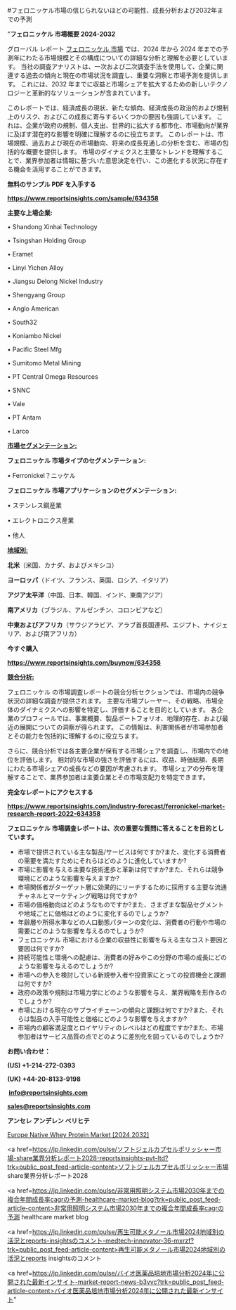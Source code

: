 #フェロニッケル市場の信じられないほどの可能性、成長分析および2032年までの予測

"<strong>フェロニッケル 市場概要 2024-2032</strong>

グローバル レポート <a href=https://www.reportsinsights.com/sample/634358>フェロニッケル 市場</a> では、2024 年から 2024 年までの予測年にわたる市場規模とその構成についての詳細な分析と理解を必要としています。 当社の調査アナリストは、一次および二次調査手法を使用して、企業に関連する過去の傾向と現在の市場状況を調査し、重要な洞察と市場予測を提供します。 これには、2032 年までに収益と市場シェアを拡大​​するための新しいテクノロジーと革新的なソリューションが含まれています。

このレポートでは、経済成長の現状、新たな傾向、経済成長の政治的および規制上のリスク、およびこの成長に寄与するいくつかの要因も強調しています。 これは、企業が政府の規制、個人支出、世界的に拡大する都市化、市場動向が業界に及ぼす潜在的な影響を明確に理解するのに役立ちます。 このレポートは、市場規模、過去および現在の市場動向、将来の成長見通しの分析を含む、市場の包括的な概要を提供します。 市場のダイナミクスと主要なトレンドを理解することで、業界参加者は情報に基づいた意思決定を行い、この進化する状況に存在する機会を活用することができます。

<strong><b>無料のサンプル PDF を入手する</b></strong>

<a href=https://www.reportsinsights.com/sample/634358><strong><u>https://www.reportsinsights.com/sample/634358</u></strong></a>

<strong>主要な上場企業:</strong>

• Shandong Xinhai Technology

• Tsingshan Holding Group

• Eramet

• Linyi Yichen Alloy

• Jiangsu Delong Nickel Industry

• Shengyang Group

• Anglo American

• South32

• Koniambo Nickel

• Pacific Steel Mfg

• Sumitomo Metal Mining

• PT Central Omega Resources

• SNNC

• Vale

• PT Antam

• Larco

<strong><u>市場セグメンテーション</u></strong><strong><u>:</u></strong>

<strong>フェロニッケル 市場タイプのセグメンテーション:</strong>

• Ferronickel？ニッケル

<strong>フェロニッケル 市場アプリケーションのセグメンテーション:</strong>

• ステンレス鋼産業

• エレクトロニクス産業

• 他人

<strong><u>地域別</u></strong><strong><u>:</u></strong>

<strong>北米</strong>（米国、カナダ、およびメキシコ）

<strong>ヨーロッパ</strong>（ドイツ、フランス、英国、ロシア、イタリア）

<strong>アジア太平洋</strong>（中国、日本、韓国、インド、東南アジア）

<strong>南アメリカ</strong>（ブラジル、アルゼンチン、コロンビアなど）

<strong>中東およびアフリカ</strong>（サウジアラビア、アラブ首長国連邦、エジプト、ナイジェリア、および南アフリカ）

<strong>今すぐ購入</strong>

<a href=https://www.reportsinsights.com/buynow/634358><strong><u>https://www.reportsinsights.com/buynow/634358</u></strong></a>

<strong><u>競合分析:</u></strong>

フェロニッケル の市場調査レポートの競合分析セクションでは、市場内の競争状況の詳細な調査が提供されます。 主要な市場プレーヤー、その戦略、市場全体のダイナミクスへの影響を特定し、評価することを目的としています。 各企業のプロフィールでは、事業概要、製品ポートフォリオ、地理的存在、および最近の展開についての洞察が得られます。 この情報は、利害関係者が市場参加者とその能力を包括的に理解するのに役立ちます。

さらに、競合分析では各主要企業が保有する市場シェアを調査し、市場内での地位を評価します。 相対的な市場の強さを評価するには、収益、時価総額、長期にわたる市場シェアの成長などの要因が考慮されます。 市場シェアの分布を理解することで、業界参加者は主要企業とその市場支配力を特定できます。

<strong>完全なレポートにアクセスする</strong>

<a href=https://www.reportsinsights.com/industry-forecast/ferronickel-market-research-report-2022-634358><strong><u><b>https://www.reportsinsights.com/industry-forecast/ferronickel-market-research-report-2022-634358</b></u></strong></a>

<strong><b>フェロニッケル 市場調査レポートは、次の重要な質問に答えることを目的としています。</b></strong>
<ul>
  <li>市場で提供されている主な製品/サービスは何ですか?また、変化する消費者の需要を満たすためにそれらはどのように進化していますか?</li>
  <li>市場に影響を与える主要な技術進歩と革新は何ですか?また、それらは競争環境にどのような影響を与えますか?</li>
  <li>市場関係者がターゲット層に効果的にリーチするために採用する主要な流通チャネルとマーケティング戦略は何ですか?</li>
  <li>市場の価格動向はどのようなものですか?また、さまざまな製品セグメントや地域ごとに価格はどのように変化するのでしょうか?</li>
  <li>年齢層や所得水準などの人口動態パターンの変化は、消費者の行動や市場の需要にどのような影響を与えるのでしょうか?</li>
  <li>フェロニッケル 市場における企業の収益性に影響を与える主なコスト要因と要因は何ですか?</li>
  <li>持続可能性と環境への配慮は、消費者の好みやこの分野の市場の成長にどのような影響を与えるのでしょうか?</li>
  <li>市場への参入を検討している新規参入者や投資家にとっての投資機会と課題は何ですか?</li>
  <li>政府の政策や規制は市場力学にどのような影響を与え、業界戦略を形作るのでしょうか?</li>
  <li>市場における現在のサプライチェーンの傾向と課題は何ですか?また、それらは製品の入手可能性と価格にどのような影響を与えますか?</li>
  <li>市場内の顧客満足度とロイヤリティのレベルはどの程度ですか?また、市場参加者はサービス品質の点でどのように差別化を図っているのでしょうか?</li>
</ul>
<strong>お問い合わせ：</strong>

<strong>(US) +1-214-272-0393</strong>

<strong>(UK) +44-20-8133-9198</strong>

<strong> </strong><a href=info@reportsinsights.com><strong><u>info@reportsinsights.com</u></strong></a>

<a href=sales@reportsinsights.com><strong><u>sales@reportsinsights.com</u></strong></a>

<strong>アンセレ アンデレン ベリヒテ</strong>

<a href=https://www.linkedin.com/pulse/europe-native-whey-protein-market-in-depth-analysis-byb9f/>Europe Native Whey Protein Market [2024 2032]</a>

<a href=https://jp.linkedin.com/pulse/ソフトジェルカプセルポリッシャー市場-share業界分析レポート2028-reportsinsights-pvt-ltd?trk=public_post_feed-article-content>ソフトジェルカプセルポリッシャー市場 share業界分析レポート2028</a>

<a href=https://jp.linkedin.com/pulse/非常用照明システム市場2030年までの複合年間成長率cagrの予測-healthcare-market-blog?trk=public_post_feed-article-content>非常用照明システム市場2030年までの複合年間成長率cagrの予測 healthcare market blog</a>

<a href=https://jp.linkedin.com/pulse/再生可能メタノール市場2024地域別の活況とreports-insightsのコメント-medtech-innovator-36-mxrzf?trk=public_post_feed-article-content>再生可能メタノール市場2024地域別の活況とreports insightsのコメント</a>

<a href=https://jp.linkedin.com/pulse/バイオ医薬品培地市場分析2024年に公開された最新インサイト-market-report-news-b3vvc?trk=public_post_feed-article-content>バイオ医薬品培地市場分析2024年に公開された最新インサイト</a>"
